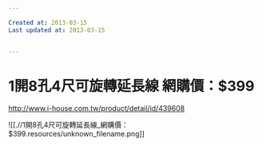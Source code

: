 ```yaml
---

Created at: 2013-03-15
Last updated at: 2013-03-15


---
```


# 1開8孔4尺可旋轉延長線 網購價：$399


http://www.i-house.com.tw/product/detail/id/439608

![[.//1開8孔4尺可旋轉延長線_網購價：$399.resources/unknown_filename.png]]

